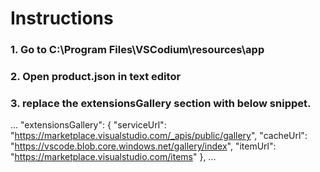 # Instructions

### 1. Go to C:\Program Files\VSCodium\resources\app
### 2. Open product.json in text editor
### 3. replace the extensionsGallery section with below snippet.

...
"extensionsGallery": {
    "serviceUrl": "https://marketplace.visualstudio.com/_apis/public/gallery",
    "cacheUrl": "https://vscode.blob.core.windows.net/gallery/index",
    "itemUrl": "https://marketplace.visualstudio.com/items"
  },
...
  
  
